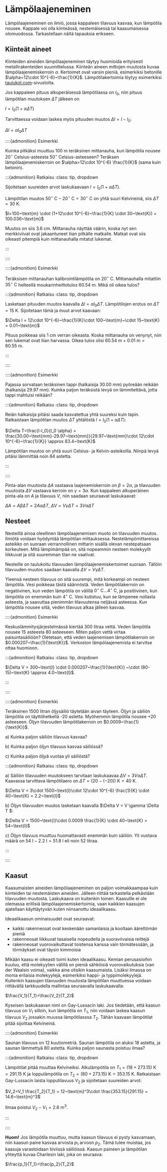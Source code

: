 # Lämpölaajeneminen

Lämpölaajeneminen on ilmiö, jossa kappaleen tilavuus kasvaa, kun lämpötila nousee. Kappale voi olla kiinteässä, nestemäisessä tai kaasumaisessa olomuodossa. Tarkastellaan näitä tapauksia erikseen.


## Kiinteät aineet

Kiinteiden aineiden lämpölaajeneminen täytyy huomioida erityisesti metallirakenteiden suunnittelussa. Kiinteän aineen mittojen muutosta kuvaa lämpölaajenemiskerroin $\alpha$. Kertoimet ovat varsin pieniä, esimerkiksi betonille $\alpha=12\cdot 10^{-6}~\frac{1}{K}$. Lämpötilakertoimia löytyy esimerkiksi [taulukot.com](https://www.taulukot.com/fysiikka/mekaniikka_termodynamiikka/#muiden_kiinteiden_aineiden_ominaisuuksia)-sivustolta.

Jos kappaleen pituus alkuperäisessä lämpötilassa on $l_0$, niin pituus lämpötilan muutoksen $\Delta T$ jälkeen on 

$l=l_0(1+\alpha \Delta T)$

Tarvittaessa voidaan laskea myös pituuden muutos $\Delta l=l-l_0$:

$\Delta l = \alpha l_0 \Delta T$

::::{admonition} Esimerkki

Kuinka pitkäksi muuttuu 100 m teräksinen mittanauha, kun lämpötila nousee $20^{\circ}$ Celsius-asteesta $50^{\circ}$ Celsius-asteeseen? Teräksen lämpölaajenemiskerroin on $\alpha=12\cdot 10^{-6} \frac{1}{K}$ (sama kuin betonin).

:::{admonition} Ratkaisu
:class: tip, dropdown

Sijoitetaan suureiden arvot laskukaavaan $l=l_0(1+\alpha \Delta T)$.

Lämpötilan muutos $50^{\circ}~\text{C}-20^{\circ}~\text{C}=30^{\circ}~\text{C}$ on yhtä suuri Kelvineinä, siis $\Delta T = 30$ K.

$l=100~\text{m} \cdot (1+12\cdot 10^{-6}~\frac{1}{K} \cdot 30~\text{K}) = 100.036~\text{m}$

Muutos on siis 3.6 cm. Mittanauha näyttää väärin, koska nyt sen merkkiviivat ovat jakaantuneet liian pitkälle matkalle. Matkat ovat siis oikeasti pitempiä kuin mittanauhalla mitatut lukemat.

:::

::::

::::{admonition} Esimerkki

Teräksisen mittanauhan kalibrointilämpötila on $20^{\circ}~\text{C}$. Mittanauhalla mitattiin $35^{\circ}~\text{C}$ helteellä moukarinheittotulos $60.54~\text{m}$. Mikä oli oikea tulos?

:::{admonition} Ratkaisu
:class: tip, dropdown

Lasketaan pituuden muutos kaavalla $\Delta l = \alpha l_0 \Delta T$. Lämpötilojen erotus on $\Delta T = 15~\text{K}$. Sijoitetaan tämä ja muut arvot kaavaan:

$\Delta l = 12\cdot 10^{-6}~\frac{1}{K}\cdot 100~\text{m}~\cdot 15~\text{K} = 0.01~\text{m}$

Pituus poikkeaa siis 1 cm verran oikeasta. Koska mittanauha on venynyt, niin sen lukemat ovat liian harvassa. Oikea tulos olisi $60.54~\text{m} + 0.01~\text{m} = 60.55~\text{m}$.

:::

::::

::::{admonition} Esimerkki

Pajassa sorvataan teräksinen tappi (halkaisija 30.00 mm) pyöreään reikään (halkaisija 29.97 mm). Kuinka paljon teräksistä levyä on lämmitettävä, jotta tappi mahtuisi reikään?

:::{admonition} Ratkaisu
:class: tip, dropdown

Reiän halkaisija pitäisi saada kasvatettua yhtä suureksi kuin tapin. Ratkaistaan lämpötilan muutos $\Delta T$ yhtälöstä $l=l_0(1+\alpha \Delta T)$:

$\Delta T=\frac{l-l_0}{l_0 \alpha} = \frac{30.00~\text{mm}-29.97~\text{mm}}{29.97~\text{mm}\cdot 12\cdot 10^{-6}~\frac{1}{K}} \approx 83.4~\text{K}$

Lämpötilan muutos on yhtä suuri Celsius- ja Kelvin-asteikoilla. Niinpä levyä pitäisi lämmittää noin 84 astetta.

:::

::::

Pinta-alan muutosta $\Delta A$ vastaava laajenemiskerroin on $\beta=2\alpha$, ja tilavuuden muutosta $\Delta V$ vastaava kerroin on $\gamma=3\alpha$. Kun kappaleen alkuperäinen pinta-ala on $A$ ja tilavuus $V$, niin saadaan seuraavat laskukaavat:

$\Delta A = A \beta \Delta T = 2A \alpha \Delta T$, $\Delta V = V \gamma \Delta T = 3V \alpha \Delta T$


## Nesteet

Nesteillä ainoa oleellinen lämpölaajenemisen muoto on tilavuuden muutos. Ilmiötä voidaan hyödyntää lämpötilan mittauksessa. Nestelämpömittareissa asteikko on suoraan verrannollinen mittarin sisällä olevan nestepatsaan korkeuteen. Mitä lämpimämpää on, sitä nopeammin nesteen molekyylit liikkuvat ja sitä suuremman tilan ne vaativat. 

Nesteille on taulukoitu tilavuuden lämpölaajenemiskertoimet suoraan. Tällöin tilavuuden muutos saadaan kaavalla $\Delta V = V \gamma \Delta T$.

Yleensä nesteen tilavuus on sitä suurempi, mitä korkeampi on nesteen lämpötila. Vesi poikkeaa tästä säännöstä. Veden lämpötilakerroin on negatiivinen, kun veden lämpötila on välillä $0^{\circ}~\text{C} \dots 4^{\circ}~\text{C}$, ja positiivinen, kun lämpötila on enemmän kuin $4^{\circ}~\text{C}$. Vesi kutistuu, kun se lämpenee nollasta asteesta, ja saavuttaa pienimmän tilavuutensa neljässä asteessa. Kun lämpötila nousee siitä, veden tilavuus alkaa jälleen kasvaa.

::::{admonition} Esimerkki

Keskuslämmitysjärjestelmässä kiertää 300 litraa vettä. Veden lämpötila nousee 15 asteesta 80 asteeseen. Miten paljon vettä virtaa paisuntasäiliöön? Oletetaan, että veden laajenemisen lämpötilakerroin on $0.000207~\frac{1}{\text{K}}$. Verkoston lämpölaajenemista ei tarvitse ottaa huomioon.

:::{admonition} Ratkaisu
:class: tip, dropdown

$\Delta V = 300~\text{l} \cdot 0.000207~\frac{1}{\text{K}} ~\cdot (80-15)~\text{K} \approx 4.0~\text{l}$.

:::

::::

::::{admonition} Esimerkki

Teräksinen 1500 litran öljysäiliö täytetään aivan täyteen. Öljyn ja säiliön lämpötila on täyttöhetkellä -20 astetta. Myöhemmin lämpötila nousee +20 asteeseen. Öljyn tilavuuden lämpötilakerroin on $0.0009~\frac{1}{\text{K}}$.

a) Kuinka paljon säiliön tilavuus kasvaa?

b) Kuinka paljon öljyn tilavuus kasvaa säiliössä?

c) Kuinka paljon öljyä vuotaa yli säiliöstä?

:::{admonition} Ratkaisu
:class: tip, dropdown

a) Säiliön tilavuuden muutokseen tarvitaan laskukaavaa $\Delta V = 3V \alpha \Delta T$. Kaavassa tarvittava lämpötilaero on $\Delta T = (20-(-20))~\text{K}=40~\text{K}$.

$\Delta V = 3\cdot 1500~\text{l}\cdot 12\cdot 10^{-6} \frac{1}{K} \cdot 40~\text{K} = 2.2~\text{l}$

b) Öljyn tilavuuden muutos lasketaan kaavalla $\Delta V = V \gamma \Delta T $:

$\Delta V = 1500~\text{l}\cdot 0.0009 \frac{1}{K} \cdot 40~\text{K} = 54~\text{l}$

c) Öljyn tilavuus muuttuu huomattavasti enemmän kuin säiliön. Yli vuotava määrä on $54~\text{l}-2.2~\text{l}=51.8~\text{l}$ eli noin 52 litraa.

:::

::::

## Kaasut

Kaasumaisten aineiden lämpölaajeneminen on paljon voimakkaampaa kuin kiinteiden tai nestemäisten aineiden. Jälleen riittää tarkastella pelkästään tilavuuden muutosta. Laskukaava on kuitenkin toinen. Kaasuille ei ole olemassa erillisiä lämpölaajenemiskertoimia, vaan kaikkien kaasujen ajatellaan käyttäytyvän kuten niinsanottu ideaalikaasu. 

Ideaalikaasun ominaisuudet ovat seuraavat:
- kaikki rakenneosat ovat keskenään samanlaisia ja kooltaan äärettömän pieniä
- rakenneosat liikkuvat tasaisella nopeudella ja suoraviivaisia reittejä
- rakenneosat vuorovaikuttavat toistensa kanssa vain törmätessään, ja törmäykset ovat täysin kimmoisia

Mikään kaasu ei oikeasti toimi kuten ideaalikaasu. Kemian perusasioihin kuuluu, että molekyylien välillä on pieniä sähköisiä vuorovaikutuksia (van der Waalsin voima), vaikka aine olisikin kaasumaista. Lisäksi ilmassa on monia erilaisia molekyylejä, esimerkiksi happi- ja typpimolekyylejä. Kuitenkin kaasujen tilavuuden muutosta lämpötilan muuttuessa voidaan riittävällä tarkkuudella mallintaa seuraavalla laskukaavalla:

$\frac{V_1}{T_1}=\frac{V_2}{T_2}$

Kyseisen laskukaavan nimi on Gay-Lussacin laki. Jos tiedetään, että kaasun tilavuus on $V_1$ silloin, kun lämpötila on $T_1$, niin voidaan laskea kaasun tilavuus $V_2$ jossakin muussa lämpötilasssa $T_2$. Tähän kaavaan lämpötilat pitää sijoittaa Kelvineinä.

::::{admonition} Esimerkki

Saunan tilavuus on 12 kuutiometriä. Saunan lämpötila on aluksi 18 astetta, ja saunan lämmettyä 80 astetta. Kuinka paljon saunasta poistuu ilmaa?

:::{admonition} Ratkaisu
:class: tip, dropdown

Lämpötilat pitää muuttaa Kelvineiksi. Alkulämpötila on $T_1=(18+273.15)~\text{K}=291.15~\text{K}$ ja loppulämpötila on $T_2=(80+273.15)~\text{K}=353.15~\text{K}$. Ratkaistaan Gay-Lussacin laista lopputilavuus $V_2$ ja sijoitetaan suureiden arvot:

$V_2=V_1 \frac{T_2}{T_1} = 12~\text{m}^3\cdot \frac{353.15}{291.15} = 14.6~\text{m}^3$

Ilmaa poistui $V_2-V_1=2.6~\text{m}^3$.

:::

::::

**Huom!** Jos lämpötila muuttuu, mutta kaasun tilavuus ei pysty kasvamaan, niin kaasun paine kasvaa arvosta $p_1$ arvoon $p_2$. Tämä tulee muistaa, jos kaasuja varastoidaan tiiviissä säiliöissä. Kaasun paineen ja lämpötilan yhteyttä kuvaa Charlesin laki, joka on seuraava:

$\frac{p_1}{T_1}=\frac{p_2}{T_2}$
